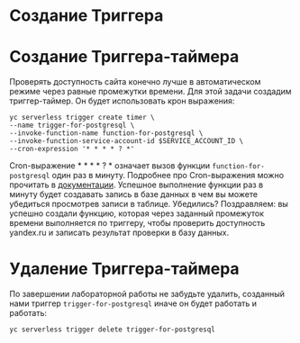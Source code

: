 # Создание Триггера
# Создание Триггера-таймера
Проверять доступность сайта конечно лучше в автоматическом режиме через равные промежутки времени. Для этой задачи создадим триггер-таймер. Он будет использовать крон выражения:

    yc serverless trigger create timer \
    --name trigger-for-postgresql \
    --invoke-function-name function-for-postgresql \
    --invoke-function-service-account-id $SERVICE_ACCOUNT_ID \
    --cron-expression '* * * * ? *'   

Cron-выражение * * * * ? * означает вызов функции `function-for-postgresql` один раз в минуту. Подробнее про Cron-выражения можно прочитать в [документации](https://cloud.yandex.ru/docs/functions/concepts/trigger/timer#cron-expression).  Успешное выполнение функции раз в минуту будет создавать запись в базе данных в чем вы можете убедиться просмотрев записи в таблице. Убедились? Поздравляем: вы успешно создали функцию, которая через заданный промежуток времени выполняется по триггеру, чтобы проверить доступность yandex.ru и записать результат проверки в базу данных.

# Удаление Триггера-таймера

По завершении лабораторной работы не забудьте удалить, созданный нами триггер `trigger-for-postgresql` иначе он будет работать и работать:

    yc serverless trigger delete trigger-for-postgresql

